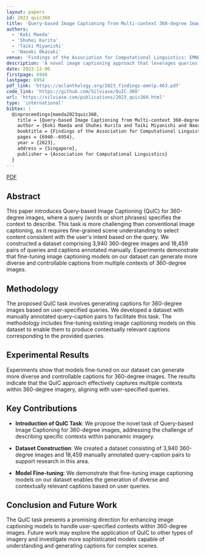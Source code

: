 ```yaml
---
layout: papers
id: 2023_quic360
title: 'Query-based Image Captioning from Multi-context 360-degree Images'
authors:
  - 'Koki Maeda'
  - 'Shuhei Kurita'
  - 'Taiki Miyanishi'
  - 'Naoaki Okazaki'
venue: 'Findings of the Association for Computational Linguistics: EMNLP 2023'
description: 'A novel image captioning approach that leverages queries and multi-context 360-degree imagery.'
date: 2023-12-06
firstpage: 6940
lastpage: 6954
pdf_link: 'https://aclanthology.org/2023.findings-emnlp.463.pdf'
code_link: 'https://github.com/Silviase/QuIC-360'
url: 'https://silviase.com/publications/2023_quic360.html'
type: 'international'
bibtex: |
  @inproceedings{maeda2023quic360,
    title = {Query-based Image Captioning from Multi-context 360-degree Images},
    author = {Koki Maeda and Shuhei Kurita and Taiki Miyanishi and Naoaki Okazaki},
    booktitle = {Findings of the Association for Computational Linguistics: EMNLP 2023},
    pages = {6940--6954},
    year = {2023},
    address = {Singapore},
    publisher = {Association for Computational Linguistics}
  }
---
```


[PDF](/assets/papers/2023_quic360.pdf)

## Abstract

This paper introduces Query-based Image Captioning (QuIC) for 360-degree images, where a query (words or short phrases) specifies the context to describe. This task is more challenging than conventional image captioning, as it requires fine-grained scene understanding to select content consistent with the user's intent based on the query. We constructed a dataset comprising 3,940 360-degree images and 18,459 pairs of queries and captions annotated manually. Experiments demonstrate that fine-tuning image captioning models on our dataset can generate more diverse and controllable captions from multiple contexts of 360-degree images.

## Methodology

The proposed QuIC task involves generating captions for 360-degree images based on user-specified queries. We developed a dataset with manually annotated query-caption pairs to facilitate this task. The methodology includes fine-tuning existing image captioning models on this dataset to enable them to produce contextually relevant captions corresponding to the provided queries.

## Experimental Results

Experiments show that models fine-tuned on our dataset can generate more diverse and controllable captions for 360-degree images. The results indicate that the QuIC approach effectively captures multiple contexts within 360-degree imagery, aligning with user-specified queries.

## Key Contributions

- **Introduction of QuIC Task**: We propose the novel task of Query-based Image Captioning for 360-degree images, addressing the challenge of describing specific contexts within panoramic imagery.

- **Dataset Construction**: We created a dataset consisting of 3,940 360-degree images and 18,459 manually annotated query-caption pairs to support research in this area.

- **Model Fine-tuning**: We demonstrate that fine-tuning image captioning models on our dataset enables the generation of diverse and contextually relevant captions based on user queries.

## Conclusion and Future Work

The QuIC task presents a promising direction for enhancing image captioning models to handle user-specified contexts within 360-degree images. Future work may explore the application of QuIC to other types of imagery and investigate more sophisticated models capable of understanding and generating captions for complex scenes.
